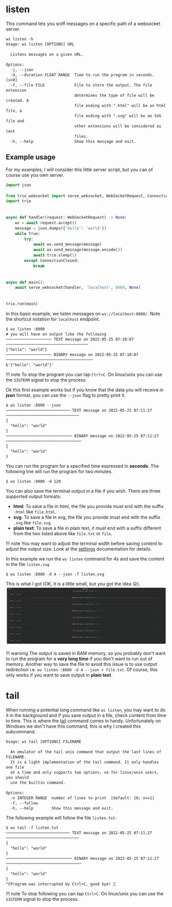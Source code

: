 # listen

This command lets you sniff messages on a specific path of a websocket server.

```shell
ws listen -h
Usage: ws listen [OPTIONS] URL

  Listens messages on a given URL.

Options:
  -j, --json
  -d, --duration FLOAT RANGE  Time to run the program in seconds.  [x>0]
  -f, --file FILE             File to store the output. The file extension
                              determines the type of file will be created. A
                              file ending with ".html" will be an html file, a
                              file ending with ".svg" will be an SVG file and
                              other extensions will be considered as text
                              files.
  -h, --help                  Show this message and exit.
```

## Example usage

For my examples, I will consider this little server script, but you can of course use you own server.

```python
import json

from trio_websocket import serve_websocket, WebSocketRequest, ConnectionClosed
import trio


async def handler(request: WebSocketRequest) -> None:
    ws = await request.accept()
    message = json.dumps({'hello': 'world'})
    while True:
        try:
            await ws.send_message(message)
            await ws.send_message(message.encode())
            await trio.sleep(1)
        except ConnectionClosed:
            break


async def main():
    await serve_websocket(handler, 'localhost', 8000, None)


trio.run(main)
```

In this basic example, we listen messages on `ws://localhost:8000/`. Note the shortcut notation for `localhost` endpoint.

```shell
$ ws listen :8000
# you will have an output like the following
──────────────────── TEXT message on 2022-05-25 07:10:07 ────────────────────────────────────
{"hello": "world"}
──────────────────── BINARY message on 2022-05-25 07:10:07 ──────────────────────────────────────
b'{"hello": "world"}'
```

!!! note
    To stop the program you can tap `Ctrl+C`. On linux/unix you can use the `SIGTERM` signal to stop the process.

Ok this first example works but if you know that the data you will receive in **json** format, you can use the `--json`
flag to pretty print it.

```shell
$ ws listen :8000 --json
──────────────────────────── TEXT message on 2022-05-25 07:11:27 ────────────────────────────────
{
  "hello": "world"
}
───────────────────────────── BINARY message on 2022-05-25 07:11:27 ─────────────────────────────────
{
  "hello": "world"
}
```

You can run the program for a specified time expressed in **seconds**. The following line will run the program for two
minutes.

```shell
$ ws listen :8000 -d 120
```

You can also save the terminal output in a file if you wish. There are three supported output formats:

- **html**: To save a file in html, the file you provide must end with the suffix `.html` like `file.html`.
- **svg**: To save a file in svg, the file you provide must end with the suffix `.svg` like `file.svg`.
- **plain text**: To save a file in plain text, it must end with a suffix different from the two listed above like
  `file.txt` or `file`.

!!! note
    You may want to adjust the terminal width before saving content to adjust the output size. Look at the
    [settings](../settings.md) documentation for details.

In this example we run the `ws listen` command for 4s and save the content in the file `listen.svg`

```shell
$ ws listen :8000 -d 4 --json -f listen.svg
```

This is what I got (OK, it is a little small, but you got the idea 😛). ![example of svg file result](../img/listen.svg)

!!! warning
    The output is saved in RAM memory, so you probably don't want to run the program for a **very long time** if you
    don't want to run out of memory.
    Another way to save the file to avoid this issue is to use output redirection i.e.
    `ws listen :8000 -d 4 --json > file.txt`. Of course, this only works if you want to save output in **plain text**.

# tail

When running a potential long command like `ws listen`, you may want to do it in the background and if you save output
in a file, check content from time to time. This is where the [tail](https://man7.org/linux/man-pages/man1/tail.1.html)
command comes in handy. Unfortunately on Windows we don't have this command, this is why I created this subcommand.

```shell
Usage: ws tail [OPTIONS] FILENAME

  An emulator of the tail unix command that output the last lines of FILENAME.
  It is a light implementation of the tail command. It only handles one file
  at a time and only supports two options, so for linux/unix users, you should
  use the builtin command.

Options:
  -n INTEGER RANGE  number of lines to print  [default: 10; x>=1]
  -f, --follow
  -h, --help        Show this message and exit.
```

The following example will follow the file `listen.txt`.

```shell
$ ws tail -f listen.txt
──────────────────────────── TEXT message on 2022-05-25 07:11:27 ────────────────────────────────
{
  "hello": "world"
}
───────────────────────────── BINARY message on 2022-05-25 07:11:27 ─────────────────────────────────
{
  "hello": "world"
}
^CProgram was interrupted by Ctrl+C, good bye! 👋
```

!!! note
    To stop following you can tap `Ctrl+C`. On linux/unix you can use the `SIGTERM` signal to stop the process.
